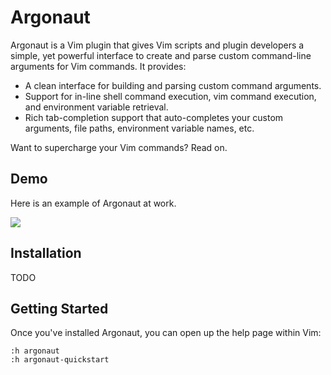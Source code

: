 # Argonaut

Argonaut is a Vim plugin that gives Vim scripts and plugin developers a simple,
yet powerful interface to create and parse custom command-line arguments for
Vim commands. It provides:

* A clean interface for building and parsing custom command arguments.
* Support for in-line shell command execution, vim command execution, and
  environment variable retrieval.
* Rich tab-completion support that auto-completes your custom arguments, file
  paths, environment variable names, etc.

Want to supercharge your Vim commands? Read on.

## Demo

Here is an example of Argonaut at work.

![](https://shugg.dev/images/argonaut.vim/argonaut_demo.gif)

## Installation

TODO

## Getting Started

Once you've installed Argonaut, you can open up the help page within Vim:

```vim
:h argonaut
:h argonaut-quickstart
```

